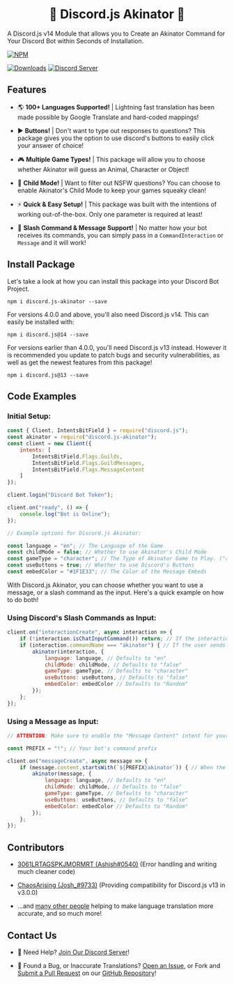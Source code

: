 <h1 align="center">
    🔮 Discord.js Akinator 🔮
</h1>

A Discord.js v14 Module that allows you to Create an Akinator Command for Your Discord Bot within Seconds of Installation.

[![NPM](https://nodei.co/npm/discord.js-akinator.png)](https://npmjs.com/package/discord.js-akinator)

[![Downloads](https://img.shields.io/npm/dt/discord.js-akinator?logo=npm&style=flat-square)](https://npmjs.com/package/discord.js-akinator) [![Discord Server](https://img.shields.io/discord/667479986214666272?logo=discord&logoColor=white&style=flat-square)](https://discord.gg/P2g24jp)

## Features

- 🌎 <b>100+ Languages Supported!</b> | Lightning fast translation has been made possible by Google Translate and hard-coded mappings!

- ▶️ <b>Buttons!</b> | Don't want to type out responses to questions? This package gives you the option to use discord's buttons to easily click your answer of choice!

- 🎮 <b>Multiple Game Types!</b> | This package will allow you to choose whether Akinator will guess an Animal, Character or Object!

- 🙋 <b>Child Mode!</b> | Want to filter out NSFW questions? You can choose to enable Akinator's Child Mode to keep your games squeaky clean!

- ⚡️ <b>Quick & Easy Setup!</b> | This package was built with the intentions of working out-of-the-box. Only one parameter is required at least!

- 🤖 <b>Slash Command & Message Support!</b> | No matter how your bot receives its commands, you can simply pass in a `CommandInteraction` or `Message` and it will work!

## Install Package

Let's take a look at how you can install this package into your Discord Bot Project.

`npm i discord.js-akinator --save`

For versions 4.0.0 and above, you'll also need Discord.js v14. This can easily be installed with:

`npm i discord.js@14 --save`

For versions earlier than 4.0.0, you'll need Discord.js v13 instead. However it is recommended you update to patch bugs and security vulnerabilities, as well as get the newest features from this package!

`npm i discord.js@13 --save`

## Code Examples

### Initial Setup:
```js
const { Client, IntentsBitField } = require("discord.js");
const akinator = require("discord.js-akinator");
const client = new Client({
    intents: [
        IntentsBitField.Flags.Guilds,
        IntentsBitField.Flags.GuildMessages,
        IntentsBitField.Flags.MessageContent
    ]
});

client.login("Discord Bot Token");

client.on("ready", () => {
    console.log("Bot is Online");
});

// Example options for Discord.js Akinator:

const language = "en"; // The Language of the Game
const childMode = false; // Whether to use Akinator's Child Mode
const gameType = "character"; // The Type of Akinator Game to Play. ("animal", "character" or "object")
const useButtons = true; // Whether to use Discord's Buttons
const embedColor = "#1F1E33"; // The Color of the Message Embeds
```
With Discord.js Akinator, you can choose whether you want to use a message, or a slash command as the input. Here's a quick example on how to do both!

### Using Discord's Slash Commands as Input:

```js
client.on("interactionCreate", async interaction => {
    if (!interaction.isChatInputCommand()) return; // If the interaction is not a slash command, do nothing
    if (interaction.commandName === "akinator") { // If the user sends "/akinator"...
        akinator(interaction, {
            language: language, // Defaults to "en"
            childMode: childMode, // Defaults to "false"
            gameType: gameType, // Defaults to "character"
            useButtons: useButtons, // Defaults to "false"
            embedColor: embedColor // Defaults to "Random"
        });
    };
});
```

### Using a Message as Input:

```js
// ATTENTION: Make sure to enable the "Message Content" intent for your bot in the Discord Developer Portal!

const PREFIX = "!"; // Your bot's command prefix

client.on("messageCreate", async message => {
    if (message.content.startsWith(`${PREFIX}akinator`)) { // When the user types "!akinator"...
        akinator(message, {
            language: language, // Defaults to "en"
            childMode: childMode, // Defaults to "false"
            gameType: gameType, // Defaults to "character"
            useButtons: useButtons, // Defaults to "false"
            embedColor: embedColor // Defaults to "Random"
        });
    };
});
```

## Contributors

- [3061LRTAGSPKJMORMRT (Ashish#0540)](https://github.com/3061LRTAGSPKJMORMRT) (Error handling and writing much cleaner code)

- [ChaosArising (Josh_#9733)](https://github.com/ChaosArising) (Providing compatibility for Discord.js v13 in v3.0.0)

- ...and [many other people](https://github.com/WillTDA/Discord.js-Akinator/graphs/contributors) helping to make language translation more accurate, and so much more!

## Contact Us

- 👋 Need Help? [Join Our Discord Server](https://discord.gg/P2g24jp)!

- 👾 Found a Bug, or Inaccurate Translations? [Open an Issue](https://github.com/WillTDA/Discord.js-Akinator/issues), or Fork and [Submit a Pull Request](https://github.com/WillTDA/Discord.js-Akinator/pulls) on our [GitHub Repository](https://github.com/WillTDA/Discord.js-Akinator)!